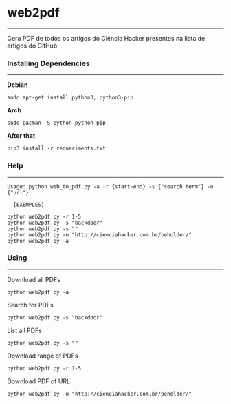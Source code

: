 # web2pdf
--------
Gera PDF de todos os artigos do Ciência Hacker presentes na lista de artigos do GitHub

### Installing Dependencies
--------

**Debian**  

    sudo apt-get install python3, python3-pip  

**Arch**  

    sudo pacman -S python python-pip  

**After that**  

    pip3 install -r requeriments.txt  

### Help 
--------

    Usage: python web_to_pdf.py -a -r {start-end} -s {"search term"} -u {"url"}
     
      [EXEMPLES]
      
    python web2pdf.py -r 1-5
    python web2pdf.py -s "backdoor"
    python web2pdf.py -s ""
    python web2pdf.py -u "http://cienciahacker.com.br/beholder/"
    python web2pdf.py -a

### Using
--------

Download all PDFs

    python web2pdf.py -a

Search for PDFs

    python web2pdf.py -s "backdoor"

List all PDFs

    python web2pdf.py -s ""

Download range of PDFs

    python web2pdf.py -r 1-5

Download PDF of URL

    python web2pdf.py -u "http://cienciahacker.com.br/beholder/"

